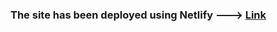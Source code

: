 <h3>The site has been deployed using Netlify ---> <a href="https://genuine-chebakia-f1a40d.netlify.app">Link</a></h3>

